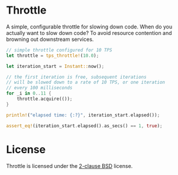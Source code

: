 # Throttle

A simple, configurable throttle for slowing down code. When do you actually want to slow down code? To avoid resource
contention and browning out downstream services.

```rust
// simple throttle configured for 10 TPS
let throttle = tps_throttle!(10.0);

let iteration_start = Instant::now();

// the first iteration is free, subsequent iterations
// will be slowed down to a rate of 10 TPS, or one iteration
// every 100 milliseconds
for _i in 0..11 {
    throttle.acquire(());
}

println!("elapsed time: {:?}", iteration_start.elapsed());

assert_eq!(iteration_start.elapsed().as_secs() == 1, true);
```

# License

Throttle is licensed under the [2-clause BSD](https://opensource.org/licenses/BSD-2-Clause) license.